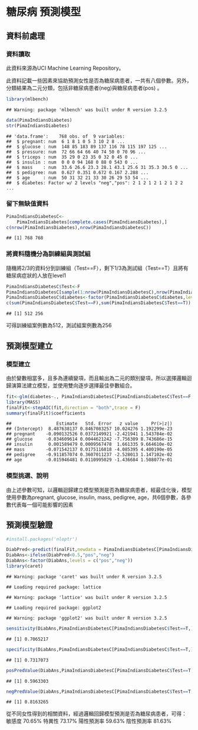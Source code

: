 糖尿病 預測模型
================

資料前處理
----------

### 資料讀取

此資料來源為UCI Machine Learning Repository。

此資料記載一些因素來協助預測女性是否為糖尿病患者，一共有八個參數。另外，分類結果為二元分類，包括非糖尿病患者(neg)與糖尿病患者(pos) 。

``` r
library(mlbench)
```

    ## Warning: package 'mlbench' was built under R version 3.2.5

``` r
data(PimaIndiansDiabetes)
str(PimaIndiansDiabetes) 
```

    ## 'data.frame':    768 obs. of  9 variables:
    ##  $ pregnant: num  6 1 8 1 0 5 3 10 2 8 ...
    ##  $ glucose : num  148 85 183 89 137 116 78 115 197 125 ...
    ##  $ pressure: num  72 66 64 66 40 74 50 0 70 96 ...
    ##  $ triceps : num  35 29 0 23 35 0 32 0 45 0 ...
    ##  $ insulin : num  0 0 0 94 168 0 88 0 543 0 ...
    ##  $ mass    : num  33.6 26.6 23.3 28.1 43.1 25.6 31 35.3 30.5 0 ...
    ##  $ pedigree: num  0.627 0.351 0.672 0.167 2.288 ...
    ##  $ age     : num  50 31 32 21 33 30 26 29 53 54 ...
    ##  $ diabetes: Factor w/ 2 levels "neg","pos": 2 1 2 1 2 1 2 1 2 2 ...

### 留下無缺值資料

``` r
PimaIndiansDiabetesC<-
    PimaIndiansDiabetes[complete.cases(PimaIndiansDiabetes),] 
c(nrow(PimaIndiansDiabetes),nrow(PimaIndiansDiabetesC))
```

    ## [1] 768 768

### 將資料隨機分為訓練組與測試組

隨機將2/3的資料分到訓練組（Test==F），剩下1/3為測試組（Test==T）且將有糖尿病症狀的人放在level1

``` r
PimaIndiansDiabetesC$Test<-F 
PimaIndiansDiabetesC[sample(1:nrow(PimaIndiansDiabetesC),nrow(PimaIndiansDiabetesC)/3),]$Test<-T
PimaIndiansDiabetesC$diabetes<-factor(PimaIndiansDiabetesC$diabetes,levels=c("pos","neg"))
c(sum(PimaIndiansDiabetesC$Test==F),sum(PimaIndiansDiabetesC$Test==T))
```

    ## [1] 512 256

可得訓練組案例數為512，測試組案例數為256

預測模型建立
------------

### 模型建立

由於變數相當多，且多為連續變項，而且輸出為二元的類別變項，所以選擇邏輯迴歸演算法建立模型，並使用雙向逐步選擇最佳參數組合。

``` r
fit<-glm(diabetes~., PimaIndiansDiabetesC[PimaIndiansDiabetesC$Test==F,],family="binomial")
library(MASS)
finalFit<-stepAIC(fit,direction = "both",trace = F)
summary(finalFit)$coefficients
```

    ##                 Estimate   Std. Error   z value     Pr(>|z|)
    ## (Intercept)  8.487638137 0.8467083257 10.024276 1.192299e-23
    ## pregnant    -0.090132526 0.0372149921 -2.421941 1.543784e-02
    ## glucose     -0.034609614 0.0044621242 -7.756309 8.743686e-15
    ## insulin      0.001589479 0.0009567478  1.661335 9.664610e-02
    ## mass        -0.071542137 0.0175116818 -4.085395 4.400190e-05
    ## pedigree    -0.911857074 0.3607011237 -2.528013 1.147102e-02
    ## age         -0.015946481 0.0110995029 -1.436684 1.508077e-01

### 模型挑選、說明

由上述參數可知，以邏輯迴歸建立模型預測是否為糖尿病患者，經最佳化後，模型使用參數為pregnant, glucose, insulin, mass, pedigree, age，共6個參數，各參數代表每一個可能影響的因素

預測模型驗證
------------

``` r
#install.packages('nloptr')

DiabPred<-predict(finalFit,newdata = PimaIndiansDiabetesC[PimaIndiansDiabetesC$Test==T,])
DiabAns<-ifelse(DiabPred<0.5,"pos","neg") 
DiabAns<-factor(DiabAns,levels = c("pos","neg"))
library(caret)
```

    ## Warning: package 'caret' was built under R version 3.2.5

    ## Loading required package: lattice

    ## Warning: package 'lattice' was built under R version 3.2.5

    ## Loading required package: ggplot2

    ## Warning: package 'ggplot2' was built under R version 3.2.5

``` r
sensitivity(DiabAns,PimaIndiansDiabetesC[PimaIndiansDiabetesC$Test==T,]$diabetes)
```

    ## [1] 0.7065217

``` r
specificity(DiabAns,PimaIndiansDiabetesC[PimaIndiansDiabetesC$Test==T,]$diabetes)
```

    ## [1] 0.7317073

``` r
posPredValue(DiabAns,PimaIndiansDiabetesC[PimaIndiansDiabetesC$Test==T,]$diabetes)
```

    ## [1] 0.5963303

``` r
negPredValue(DiabAns,PimaIndiansDiabetesC[PimaIndiansDiabetesC$Test==T,]$diabetes)
```

    ## [1] 0.8163265

從不同女性得到的相關資料，經過邏輯回歸模型預測是否為糖尿病患者，可得： 敏感度 70.65% 特異性 73.17% 陽性預測率 59.63% 陰性預測率 81.63%
